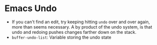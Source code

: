 # Emacs Undo

- If you can't find an edit, try keeping hitting `undo` over and over again, more than seems necessary. A by product of the undo system, is that undo and redoing pushes changes farther down on the stack.
- `buffer-undo-list`: Variable storing the undo state
